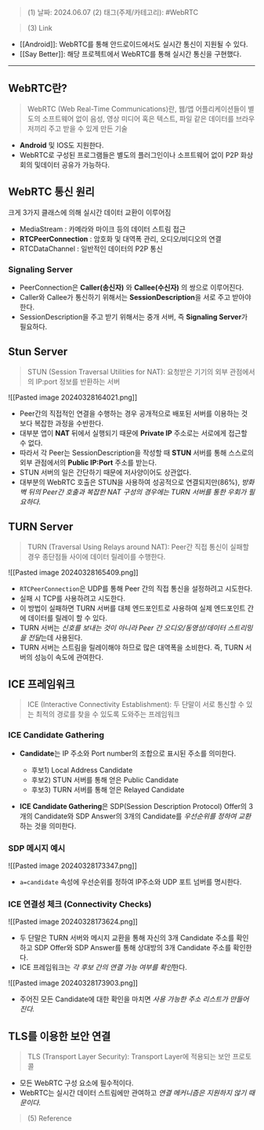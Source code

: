 >(1) 날짜: 2024.06.07
>(2) 태그(주제/카테고리): #WebRTC

>(3) Link
- [[Android]]: WebRTC를 통해 안드로이드에서도 실시간 통신이 지원될 수 있다.
- [[Say Better]]: 해당 프로젝트에서 WebRTC를 통해 실시간 통신을 구현했다.
---

## WebRTC란?

> WebRTC (Web Real-Time Communications)란, 웹/앱 어플리케이션들이 별도의 소프트웨어 없이 음성, 영상 미디어 혹은 텍스트, 파일 같은 데이터를 브라우저끼리 주고 받을 수 있게 만든 기술

- **Android** 및 IOS도 지원한다.
- WebRTC로 구성된 프로그램들은 별도의 플러그인이나 소프트웨어 없이 P2P 화상회의 및데이터 공유가 가능하다.



## WebRTC 통신 원리

크게 3가지 클래스에 의해 실시간 데이터 교환이 이루어짐

- MediaStream : 카메라와 마이크 등의 데이터 스트림 접근
- **RTCPeerConnection** : 암호화 및 대역폭 관리, 오디오/비디오의 연결
- RTCDataChannel : 일반적인 데이터의 P2P 통신

### Signaling Server

- PeerConnection은 **Caller(송신자)** 와 **Callee(수신자)** 의 쌍으로 이루어진다.
- Caller와 Callee가 통신하기 위해서는 **SessionDescription**을 서로 주고 받아야 한다.
- SessionDescription을 주고 받기 위해서는 중개 서버, 즉 **Signaling Server**가 필요하다.



## Stun Server

> STUN (Session Traversal Utilities for NAT):
> 요청받은 기기의 외부 관점에서의 IP:port 정보를 반환하는 서버

![[Pasted image 20240328164021.png]]

- Peer간의 직접적인 연결을 수행하는 경우 공개적으로 배포된 서버를 이용하는 것 보다 복잡한 과정을 수반한다.
- 대부분 앱이 **NAT** 뒤에서 실행되기 때문에 **Private IP** 주소로는 서로에게 접근할 수 없다.
- 따라서 각 Peer는 SessionDescription을 작성할 때 **STUN** 서버를 통해 스스로의 외부 관점에서의 **Public IP:Port** 주소를 받는다.
- STUN 서버의 일은 간단하기 때문에 저사양이어도 상관없다.
- 대부분의 WebRTC 호출은 STUN을 사용하여 성공적으로 연결되지만(86%), *방화벽 뒤의 Peer간 호출과 복잡한 NAT 구성의 경우에는 TURN 서버를 통한 우회가 필요하다.*



## TURN Server

> TURN (Traversal Using Relays around NAT):
> Peer간 직접 통신이 실패할 경우 종단점들 사이에 데이터 릴레이를 수행한다.

![[Pasted image 20240328165409.png]]

- `RTCPeerConnection`은 UDP를 통해 Peer 간의 직접 통신을 설정하려고 시도한다.
- 실패 시 TCP를 사용하려고 시도한다.
- 이 방법이 실패하면 TURN 서버를 대체 엔드포인트로 사용하여 실제 엔드포인트 간에 데이터를 릴레이 할 수 있다.
- TURN 서버는 *신호를 보내는 것이 아니라 Peer 간 오디오/동영상/데이터 스트리밍을 전달*는데 사용된다.
- TURN 서버는 스트림을 릴레이해야 하므로 많은 대역폭을 소비한다. 즉, TURN 서버의 성능이 속도에 관여한다.



## ICE 프레임워크

> ICE (Interactive Connectivity Establishment):
> 두 단말이 서로 통신할 수 있는 최적의 경로를 찾을 수 있도록 도와주는 프레임워크

### ICE Candidate Gathering

- **Candidate**는 IP 주소와 Port number의 조합으로 표시된 주소를 의미한다.
	- 후보1) Local Address Candidate
	- 후보2) STUN 서버를 통해 얻은 Public Candidate
	- 후보3) TURN 서버를 통해 얻은 Relayed Candidate

- **ICE Candidate Gathering**은 SDP(Session Description Protocol) Offer의 3개의 Candidate와 SDP Answer의 3개의 Candidate를 *우선순위를 정하여 교환*하는 것을 의미한다.

### SDP 메시지 예시

![[Pasted image 20240328173347.png]]

- `a=candidate` 속성에 우선순위를 정하여 IP주소와 UDP 포트 넘버를 명시한다.

### ICE 연결성 체크 (Connectivity Checks)

![[Pasted image 20240328173624.png]]

- 두 단말은 TURN 서버와 메시지 교환을 통해 자신의 3개 Candidate 주소를 확인하고 SDP Offer와 SDP Answer를 통해 상대방의 3개 Candidate 주소를 확인한다.
- ICE 프레임워크는 *각 후보 간의 연결 가능 여부를 확인*한다.

![[Pasted image 20240328173903.png]]

- 주어진 모든 Candidate에 대한 확인을 마치면 *사용 가능한 주소 리스트가 만들어진다.*



## TLS를 이용한 보안 연결

> TLS (Transport Layer Security):
> Transport Layer에 적용되는 보안 프로토콜

- 모든 WebRTC 구성 요소에 필수적이다.
- WebRTC는 실시간 데이터 스트림에만 관여하고 *연결 메커니즘은 지원하지 않기 때문이다.*


>(5) Reference

